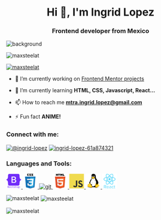 <h1 align="center">Hi 👋, I'm Ingrid Lopez</h1>
<h3 align="center">Frontend developer from Mexico</h3>

![background](https://github.com/user-attachments/assets/61f967f5-7c09-400e-a710-b6f3a0e6e815)


<p align="left"> <img src="https://komarev.com/ghpvc/?username=maxsteelat&label=Profile%20views&color=0e75b6&style=flat" alt="maxsteelat" /> </p>

<p align="left"> <a href="https://github.com/ryo-ma/github-profile-trophy"><img src="https://github-profile-trophy.vercel.app/?username=maxsteelat" alt="maxsteelat" /></a> </p>

- 🔭 I’m currently working on [Frontend Mentor projects](https://www.frontendmentor.io/profile/MaxSteelAT)

- 🌱 I’m currently learning **HTML, CSS, Javascript, React...**

- 📫 How to reach me **mtra.ingrid.lopez@gmail.com**

- ⚡ Fun fact **ANIME!**

<h3 align="left">Connect with me:</h3>
<p align="left">
<a href="https://codepen.io/ingrid-lopez" target="blank"><img align="center" src="https://raw.githubusercontent.com/rahuldkjain/github-profile-readme-generator/master/src/images/icons/Social/codepen.svg" alt="@ingrid-lopez" height="30" width="40" /></a>
<a href="https://linkedin.com/in/ingrid-lopez-61a874321" target="blank"><img align="center" src="https://raw.githubusercontent.com/rahuldkjain/github-profile-readme-generator/master/src/images/icons/Social/linked-in-alt.svg" alt="ingrid-lopez-61a874321" height="30" width="40" /></a>
</p>

<h3 align="left">Languages and Tools:</h3>
<p align="left"> <a href="https://getbootstrap.com" target="_blank" rel="noreferrer"> <img src="https://raw.githubusercontent.com/devicons/devicon/master/icons/bootstrap/bootstrap-plain-wordmark.svg" alt="bootstrap" width="40" height="40"/> </a> <a href="https://www.w3schools.com/css/" target="_blank" rel="noreferrer"> <img src="https://raw.githubusercontent.com/devicons/devicon/master/icons/css3/css3-original-wordmark.svg" alt="css3" width="40" height="40"/> </a> <a href="https://git-scm.com/" target="_blank" rel="noreferrer"> <img src="https://www.vectorlogo.zone/logos/git-scm/git-scm-icon.svg" alt="git" width="40" height="40"/> </a> <a href="https://www.w3.org/html/" target="_blank" rel="noreferrer"> <img src="https://raw.githubusercontent.com/devicons/devicon/master/icons/html5/html5-original-wordmark.svg" alt="html5" width="40" height="40"/> </a> <a href="https://developer.mozilla.org/en-US/docs/Web/JavaScript" target="_blank" rel="noreferrer"> <img src="https://raw.githubusercontent.com/devicons/devicon/master/icons/javascript/javascript-original.svg" alt="javascript" width="40" height="40"/> </a> <a href="https://www.linux.org/" target="_blank" rel="noreferrer"> <img src="https://raw.githubusercontent.com/devicons/devicon/master/icons/linux/linux-original.svg" alt="linux" width="40" height="40"/> </a> <a href="https://reactjs.org/" target="_blank" rel="noreferrer"> <img src="https://raw.githubusercontent.com/devicons/devicon/master/icons/react/react-original-wordmark.svg" alt="react" width="40" height="40"/> </a> </p>

<p><img align="left" src="https://github-readme-stats.vercel.app/api/top-langs?username=maxsteelat&show_icons=true&locale=en&layout=compact" alt="maxsteelat" /></p>

<p>&nbsp;<img align="center" src="https://github-readme-stats.vercel.app/api?username=maxsteelat&show_icons=true&locale=en" alt="maxsteelat" /></p>

<p><img align="center" src="https://github-readme-streak-stats.herokuapp.com/?user=maxsteelat&" alt="maxsteelat" /></p>
